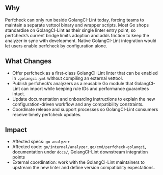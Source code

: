 ## Why
Perfcheck can only run beside GolangCI-Lint today, forcing teams to maintain a separate vettool binary and wrapper scripts. Most Go shops standardise on GolangCI-Lint as their single linter entry point, so perfcheck’s current bridge limits adoption and adds friction to keep the analyzer in sync with development. Native GolangCI-Lint integration would let users enable perfcheck by configuration alone.

## What Changes
- Offer perfcheck as a first-class GolangCI-Lint linter that can be enabled in `.golangci.yml` without compiling an external vettool.
- Publish perfcheck’s analyzers as a reusable Go module that GolangCI-Lint can import while keeping rule IDs and performance guarantees intact.
- Update documentation and onboarding instructions to explain the new configuration-driven workflow and any compatibility constraints.
- Coordinate release and support processes so GolangCI-Lint consumers receive timely perfcheck updates.

## Impact
- Affected specs: `go-analyzer`
- Affected code: `go/internal/analyzer`, `go/cmd/perfcheck-golangci`, documentation under `docs/`, GolangCI-Lint downstream integration points
- External coordination: work with the GolangCI-Lint maintainers to upstream the new linter and define version compatibility expectations.
